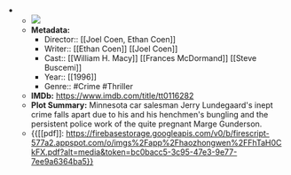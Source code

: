 - 
    - ![](https://m.media-amazon.com/images/M/MV5BNDJiZDgyZjctYmRjMS00ZjdkLTkwMTEtNGU1NDg3NDQ0Yzk1XkEyXkFqcGdeQXVyNzkwMjQ5NzM@._V1_SX300.jpg)  
    - **Metadata:**
        - Director:: [[Joel Coen, Ethan Coen]]
        - Writer:: [[Ethan Coen]] [[Joel Coen]]
        - Cast:: [[William H. Macy]] [[Frances McDormand]] [[Steve Buscemi]]
        - Year:: [[1996]]
        - Genre:: #Crime #Thriller
    - **IMDb:** https://www.imdb.com/title/tt0116282
    - **Plot Summary:** Minnesota car salesman Jerry Lundegaard's inept crime falls apart due to his and his henchmen's bungling and the persistent police work of the quite pregnant Marge Gunderson.
    - {{[[pdf]]: https://firebasestorage.googleapis.com/v0/b/firescript-577a2.appspot.com/o/imgs%2Fapp%2Fhaozhongwen%2FFhTaH0CkFX.pdf?alt=media&token=bc0bacc5-3c95-47e3-9e77-7ee9a6364ba5}}
